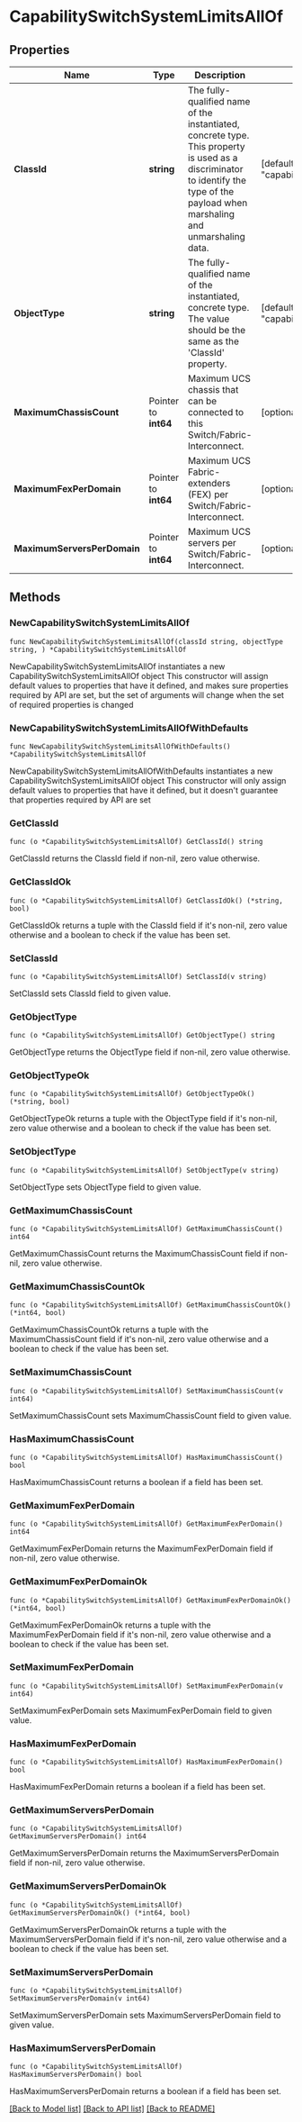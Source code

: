 # CapabilitySwitchSystemLimitsAllOf

## Properties

Name | Type | Description | Notes
------------ | ------------- | ------------- | -------------
**ClassId** | **string** | The fully-qualified name of the instantiated, concrete type. This property is used as a discriminator to identify the type of the payload when marshaling and unmarshaling data. | [default to "capability.SwitchSystemLimits"]
**ObjectType** | **string** | The fully-qualified name of the instantiated, concrete type. The value should be the same as the &#39;ClassId&#39; property. | [default to "capability.SwitchSystemLimits"]
**MaximumChassisCount** | Pointer to **int64** | Maximum UCS chassis that can be connected to this Switch/Fabric-Interconnect. | [optional] 
**MaximumFexPerDomain** | Pointer to **int64** | Maximum UCS Fabric-extenders (FEX) per Switch/Fabric-Interconnect. | [optional] 
**MaximumServersPerDomain** | Pointer to **int64** | Maximum UCS servers per Switch/Fabric-Interconnect. | [optional] 

## Methods

### NewCapabilitySwitchSystemLimitsAllOf

`func NewCapabilitySwitchSystemLimitsAllOf(classId string, objectType string, ) *CapabilitySwitchSystemLimitsAllOf`

NewCapabilitySwitchSystemLimitsAllOf instantiates a new CapabilitySwitchSystemLimitsAllOf object
This constructor will assign default values to properties that have it defined,
and makes sure properties required by API are set, but the set of arguments
will change when the set of required properties is changed

### NewCapabilitySwitchSystemLimitsAllOfWithDefaults

`func NewCapabilitySwitchSystemLimitsAllOfWithDefaults() *CapabilitySwitchSystemLimitsAllOf`

NewCapabilitySwitchSystemLimitsAllOfWithDefaults instantiates a new CapabilitySwitchSystemLimitsAllOf object
This constructor will only assign default values to properties that have it defined,
but it doesn't guarantee that properties required by API are set

### GetClassId

`func (o *CapabilitySwitchSystemLimitsAllOf) GetClassId() string`

GetClassId returns the ClassId field if non-nil, zero value otherwise.

### GetClassIdOk

`func (o *CapabilitySwitchSystemLimitsAllOf) GetClassIdOk() (*string, bool)`

GetClassIdOk returns a tuple with the ClassId field if it's non-nil, zero value otherwise
and a boolean to check if the value has been set.

### SetClassId

`func (o *CapabilitySwitchSystemLimitsAllOf) SetClassId(v string)`

SetClassId sets ClassId field to given value.


### GetObjectType

`func (o *CapabilitySwitchSystemLimitsAllOf) GetObjectType() string`

GetObjectType returns the ObjectType field if non-nil, zero value otherwise.

### GetObjectTypeOk

`func (o *CapabilitySwitchSystemLimitsAllOf) GetObjectTypeOk() (*string, bool)`

GetObjectTypeOk returns a tuple with the ObjectType field if it's non-nil, zero value otherwise
and a boolean to check if the value has been set.

### SetObjectType

`func (o *CapabilitySwitchSystemLimitsAllOf) SetObjectType(v string)`

SetObjectType sets ObjectType field to given value.


### GetMaximumChassisCount

`func (o *CapabilitySwitchSystemLimitsAllOf) GetMaximumChassisCount() int64`

GetMaximumChassisCount returns the MaximumChassisCount field if non-nil, zero value otherwise.

### GetMaximumChassisCountOk

`func (o *CapabilitySwitchSystemLimitsAllOf) GetMaximumChassisCountOk() (*int64, bool)`

GetMaximumChassisCountOk returns a tuple with the MaximumChassisCount field if it's non-nil, zero value otherwise
and a boolean to check if the value has been set.

### SetMaximumChassisCount

`func (o *CapabilitySwitchSystemLimitsAllOf) SetMaximumChassisCount(v int64)`

SetMaximumChassisCount sets MaximumChassisCount field to given value.

### HasMaximumChassisCount

`func (o *CapabilitySwitchSystemLimitsAllOf) HasMaximumChassisCount() bool`

HasMaximumChassisCount returns a boolean if a field has been set.

### GetMaximumFexPerDomain

`func (o *CapabilitySwitchSystemLimitsAllOf) GetMaximumFexPerDomain() int64`

GetMaximumFexPerDomain returns the MaximumFexPerDomain field if non-nil, zero value otherwise.

### GetMaximumFexPerDomainOk

`func (o *CapabilitySwitchSystemLimitsAllOf) GetMaximumFexPerDomainOk() (*int64, bool)`

GetMaximumFexPerDomainOk returns a tuple with the MaximumFexPerDomain field if it's non-nil, zero value otherwise
and a boolean to check if the value has been set.

### SetMaximumFexPerDomain

`func (o *CapabilitySwitchSystemLimitsAllOf) SetMaximumFexPerDomain(v int64)`

SetMaximumFexPerDomain sets MaximumFexPerDomain field to given value.

### HasMaximumFexPerDomain

`func (o *CapabilitySwitchSystemLimitsAllOf) HasMaximumFexPerDomain() bool`

HasMaximumFexPerDomain returns a boolean if a field has been set.

### GetMaximumServersPerDomain

`func (o *CapabilitySwitchSystemLimitsAllOf) GetMaximumServersPerDomain() int64`

GetMaximumServersPerDomain returns the MaximumServersPerDomain field if non-nil, zero value otherwise.

### GetMaximumServersPerDomainOk

`func (o *CapabilitySwitchSystemLimitsAllOf) GetMaximumServersPerDomainOk() (*int64, bool)`

GetMaximumServersPerDomainOk returns a tuple with the MaximumServersPerDomain field if it's non-nil, zero value otherwise
and a boolean to check if the value has been set.

### SetMaximumServersPerDomain

`func (o *CapabilitySwitchSystemLimitsAllOf) SetMaximumServersPerDomain(v int64)`

SetMaximumServersPerDomain sets MaximumServersPerDomain field to given value.

### HasMaximumServersPerDomain

`func (o *CapabilitySwitchSystemLimitsAllOf) HasMaximumServersPerDomain() bool`

HasMaximumServersPerDomain returns a boolean if a field has been set.


[[Back to Model list]](../README.md#documentation-for-models) [[Back to API list]](../README.md#documentation-for-api-endpoints) [[Back to README]](../README.md)


